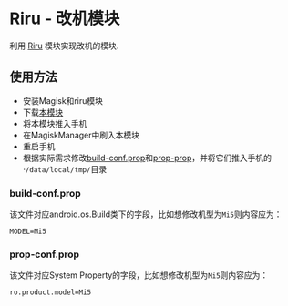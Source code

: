 # Riru - 改机模块

利用 [Riru](https://github.com/RikkaApps/Riru) 模块实现改机的模块.

## 使用方法

- 安装Magisk和riru模块
- 下载[本模块](https://github.com/luoyesiqiu/Riru-gaiji/releases/tag/v1.0.0)
- 将本模块推入手机
- 在MagiskManager中刷入本模块
- 重启手机
- 根据实际需求修改[build-conf.prop](example/build-conf.prop)和[prop-prop](example/prop-conf.prop)，并将它们推入手机的·`/data/local/tmp/`目录

### build-conf.prop

该文件对应android.os.Build类下的字段，比如想修改机型为`Mi5`则内容应为：

```
MODEL=Mi5
```

### prop-conf.prop

该文件对应System Property的字段，比如想修改机型为`Mi5`则内容应为：

```
ro.product.model=Mi5
```